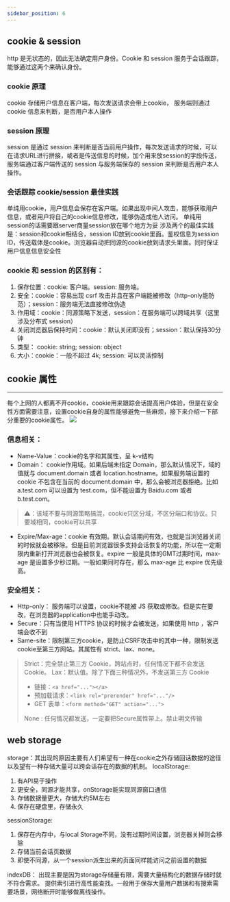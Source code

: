 ```yaml
---
sidebar_position: 6
---
```

## cookie & session
http 是无状态的，因此无法确定用户身份。Cookie 和 session 服务于会话跟踪，能够通过这两个来确认身份。
### cookie 原理
cookie 存储用户信息在客户端，每次发送请求会带上cookie， 服务端则通过 cookie 信息来判断，是否用户本人操作
### session 原理
session 是通过 session 来判断是否当前用户操作，每次发送请求的时候，可以在请求URL进行拼接，或者是传送信息的时候，加个用来放session的字段传送，服务端通过客户端传送的 session 与服务端保存的 session 来判断是否用户本人操作。
### 会话跟踪 cookie/session 最佳实践
单纯用cookie，用户信息会保存在客户端。如果出现中间人攻击，能够获取用户信息，或者用户将自己的cookie信息修改，能够伪造成他人访问。
单纯用session的话需要跟server商量session放在哪个地方为妥
涉及两个的最佳实践是：session和cookie相结合，session ID放到cookie里面。鉴权信息为session ID，传送载体是cookie。浏览器自动把同源的cookie放到请求头里面。同时保证用户信息信息安全性
### cookie 和 session 的区别有：
1. 保存位置：cookie: 客户端。session: 服务端。
2. 安全：cookie：容易出现 csrf 攻击并且在客户端能被修改（http-only能防范）；session：服务端无法直接修改伪造
3. 作用域：cookie：同源策略下发送，session：在服务端可以跨域共享（这里涉及分布式 session）
4. 关闭浏览器后保持时间：cookie：默认关闭即没有；session：默认保持30分钟
5. 类型： cookie: string; session: object 
6. 大小：cookie：一般不超过 4k; session: 可以灵活控制
## cookie 属性
---
每个上网的人都离不开cookie，cookie用来跟踪会话提高用户体验，但是在安全性方面需要注意，设置cookie自身的属性能够避免一些麻烦，接下来介绍一下部分重要的cookie属性。
![](https://cdn.jsdelivr.net/gh/Jesslynwong/Pics@main/20221031153835.png)
### 信息相关：
- Name-Value：cookie的名字和其属性，呈 k-v结构
- Domain： cookie作用域。如果后端未指定 Domain，那么默认情况下，域的值就与 document.domain 或者 location.hostname。如果服务端设置的 cookie 不包含在当前的 document.domain 中，那么会被浏览器拒绝。比如a.test.com 可以设置为 test.com，但不能设置为 Baidu.com 或者 b.test.com。
>⚠️：该域不要与同源策略搞混，cookie只区分域，不区分端口和协议。只要域相同，cookie可以共享
- Expire/Max-age：cookie 有效期。默认会话期间有效，也就是当浏览器关闭的时候就会被移除。但是目前浏览器很多支持会话恢复的功能，所以在一定期限内重新打开浏览器也会被恢复。expire 一般是具体的GMT过期时间，max-age 是设置多少秒过期。一般如果同时存在，那么 max-age 比 expire 优先级高。
### 安全相关：
- Http-only： 服务端可以设置，cookie不能被 JS 获取或修改。但是实在要改，在浏览器的application中也能手动改。
- Secure：只有当使用 HTTPS 协议的时候才会被发送，如果使用 http ，客户端会收不到
- Same-site：限制第三方cookie，是防止CSRF攻击中的其中一种，限制发送cookie至第三方网站。其属性有 strict、lax、none。
> Strict：完全禁止第三方 Cookie，跨站点时，任何情况下都不会发送 Cookie。
> Lax：默认值。除了下面三种情况外，不发送第三方 Cookie
> - 链接：`<a href="..."></a>`
> - 预加载请求：`<link rel="prerender" href="..."/>`
> - GET 表单：`<form method="GET" action="...">`
>
> None : 任何情况都发送，一定要把Secure属性带上。禁止明文传输

## web storage

storage：其出现的原因主要有人们希望有一种在cookie之外存储回话数据的途径以及望有一种存储大量可以跨会话存在的数据的机制。
localStorage:
1. 有API易于操作
2. 更安全，同源才能共享，onStorage能实现同源窗口通信
3. 存储数据量更大，存储大约5M左右
4. 保存在硬盘里，存储永久

sessionStorage:
1. 保存在内存中，与local Storage不同，没有过期时间设置，浏览器关掉则会移除
2. 存储当前会话页数据
3. 即使不同源，从一个session派生出来的页面同样能访问之前设置的数据

indexDB：
出现主要是因为storage存储量有限，需要大量结构化的数据存储时就不符合需求。
提供索引进行高性能查找。一般用于保存大量用户数据和有搜索需要场景，网络断开时能够做离线操作。